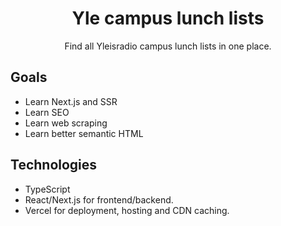 <center>

# Yle campus lunch lists
Find all Yleisradio campus lunch lists in one place.

</center>

## Goals
- Learn Next.js and SSR
- Learn SEO
- Learn web scraping
- Learn better semantic HTML

## Technologies
- TypeScript
- React/Next.js for frontend/backend.
- Vercel for deployment, hosting and CDN caching.
